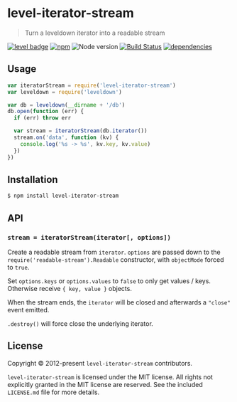 # level-iterator-stream

> Turn a leveldown iterator into a readable stream

[![level badge][level-badge]](https://github.com/level/awesome)
[![npm](https://img.shields.io/npm/v/level-iterator-stream.svg)](https://www.npmjs.com/package/level-iterator-stream)
![Node version](https://img.shields.io/node/v/level-iterator-stream.svg)
[![Build Status](https://img.shields.io/travis/Level/iterator-stream.svg)](https://travis-ci.org/Level/iterator-stream)
[![dependencies](https://david-dm.org/Level/iterator-stream.svg)](https://david-dm.org/level/iterator-stream)

## Usage

```js
var iteratorStream = require('level-iterator-stream')
var leveldown = require('leveldown')

var db = leveldown(__dirname + '/db')
db.open(function (err) {
  if (err) throw err

  var stream = iteratorStream(db.iterator())
  stream.on('data', function (kv) {
    console.log('%s -> %s', kv.key, kv.value)
  })
})
```

## Installation

```bash
$ npm install level-iterator-stream
```

## API

### `stream = iteratorStream(iterator[, options])`

Create a readable stream from `iterator`. `options` are passed down to the `require('readable-stream').Readable` constructor, with `objectMode` forced to `true`.

Set `options.keys` or `options.values` to `false` to only get values / keys. Otherwise receive `{ key, value }` objects.

When the stream ends, the `iterator` will be closed and afterwards a `"close"` event emitted.

`.destroy()` will force close the underlying iterator.

## License

Copyright &copy; 2012-present `level-iterator-stream` contributors.

`level-iterator-stream` is licensed under the MIT license. All rights not explicitly granted in the MIT license are reserved. See the included `LICENSE.md` file for more details.

[level-badge]: http://leveldb.org/img/badge.svg
